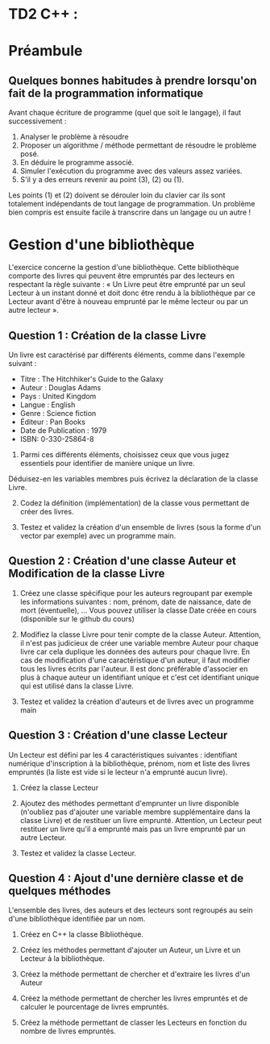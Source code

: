 # TD2 C++ :

# Préambule

## Quelques bonnes habitudes à prendre lorsqu'on fait de la programmation informatique

Avant chaque écriture de programme (quel que soit le langage), il faut successivement :

1. Analyser le problème à résoudre
2. Proposer un algorithme / méthode permettant de résoudre le problème posé.
3. En déduire le programme associé.
4. Simuler l'exécution du programme avec des valeurs assez variées.
5. S'il y a des erreurs revenir au point (3), (2) ou (1).

Les points (1) et (2) doivent se dérouler loin du clavier car ils sont totalement indépendants de tout langage de programmation. Un problème bien compris est ensuite facile à transcrire dans un langage ou un autre !

# Gestion d'une bibliothèque

L'exercice concerne la gestion d'une bibliothèque. Cette bibliothèque comporte des livres qui peuvent être empruntés par des lecteurs en respectant la règle suivante : « Un Livre peut être emprunté par un seul Lecteur à un instant donné et doit donc être rendu à la bibliothèque par ce Lecteur avant d'être à nouveau emprunté par le même lecteur ou par un autre lecteur ».

## Question 1 : Création de la classe Livre

Un livre est caractérisé par différents éléments, comme dans l'exemple suivant :

*   Titre : The Hitchhiker's Guide to the Galaxy
*   Auteur : Douglas Adams
*   Pays : United Kingdom
*   Langue : English
*   Genre : Science fiction
*   Éditeur : Pan Books
*   Date de Publication : 1979
*   ISBN:  0-330-25864-8

1. Parmi ces différents éléments, choisissez ceux que vous jugez essentiels pour identifier de manière unique un livre.

Déduisez-en les variables membres puis écrivez la déclaration de la classe Livre.

2. Codez la définition (implémentation) de la classe vous permettant de créer des livres.

3. Testez et validez la création d'un ensemble de livres (sous la forme d'un vector par exemple) avec un programme main.

## Question 2 : Création d'une classe Auteur et Modification de la classe Livre

1. Créez une classe spécifique pour les auteurs regroupant par exemple les informations suivantes : nom, prénom, date de naissance, date de mort (éventuelle), … Vous pouvez utiliser la classe Date créée en cours (disponible sur le github du cours)

2. Modifiez la classe Livre pour tenir compte de la classe Auteur. Attention, il n'est pas judicieux de créer une variable membre Auteur pour chaque livre car cela duplique les données des auteurs pour chaque livre. En cas de modification d'une caractéristique d'un auteur, il faut modifier tous les livres écrits par l'auteur. Il est donc préférable d'associer en plus à chaque auteur un identifiant unique et c'est cet identifiant unique qui est utilisé dans la classe Livre.

3. Testez et validez la création d'auteurs et de livres avec un programme main

## Question 3 : Création d'une classe Lecteur

Un Lecteur est défini par les 4 caractéristiques suivantes : identifiant numérique d'inscription à la bibliothèque, prénom, nom et liste des livres empruntés (la liste est vide si le lecteur n'a emprunté aucun livre).

1. Créez la classe Lecteur

2. Ajoutez des méthodes permettant d'emprunter un livre disponible (n'oubliez pas d'ajouter une variable membre supplémentaire dans la classe Livre) et de restituer un livre emprunté. Attention, un Lecteur peut restituer un livre qu'il a emprunté mais pas un livre emprunté par un autre Lecteur.

3. Testez et validez la classe Lecteur.

## Question 4 : Ajout d'une dernière classe et de quelques méthodes

L'ensemble des livres, des auteurs et des lecteurs sont regroupés au sein d'une bibliothèque identifiée par un nom.

1. Créez en C++ la classe Bibliothèque.

2. Créez les méthodes permettant d'ajouter un Auteur, un Livre et un Lecteur à la bibliothèque.

3. Créez la méthode permettant de chercher et d'extraire les livres d'un Auteur

4. Créez la méthode permettant de chercher les livres empruntés et de calculer le pourcentage de livres empruntés.

5. Créez la méthode permettant de classer les Lecteurs en fonction du nombre de livres empruntés.


